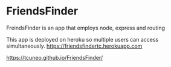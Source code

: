 # FriendsFinder

FreindsFinder is an app that employs node, express and routing

This app is deployed on heroku so multiple users can access simultaneously.
https://friendsfindertc.herokuapp.com

https://tcuneo.github.io/FriendsFinder/